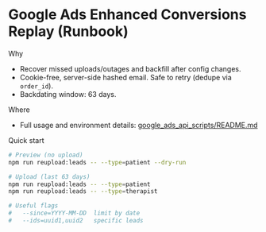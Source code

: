 # Google Ads Enhanced Conversions Replay (Runbook)

Why
- Recover missed uploads/outages and backfill after config changes.
- Cookie-free, server-side hashed email. Safe to retry (dedupe via `order_id`).
- Backdating window: 63 days.

Where
- Full usage and environment details: [google_ads_api_scripts/README.md](../../google_ads_api_scripts/README.md)

Quick start
```bash
# Preview (no upload)
npm run reupload:leads -- --type=patient --dry-run

# Upload (last 63 days)
npm run reupload:leads -- --type=patient
npm run reupload:leads -- --type=therapist

# Useful flags
#   --since=YYYY-MM-DD  limit by date
#   --ids=uuid1,uuid2   specific leads
```
